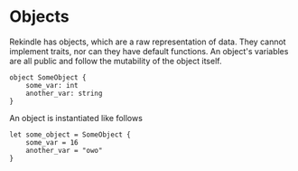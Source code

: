 # Objects

Rekindle has objects, which are a raw representation of data.
They cannot implement traits, nor can they have default functions.
An object's variables are all public and follow the mutability of the object itself.

```rk
object SomeObject {
    some_var: int
    another_var: string
}
```

An object is instantiated like follows

```rk
let some_object = SomeObject {
    some_var = 16
    another_var = "owo"
}
```
